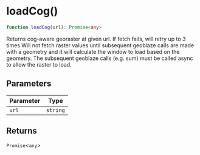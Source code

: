 # loadCog()

```ts
function loadCog(url): Promise<any>
```

Returns cog-aware georaster at given url.  If fetch fails, will retry up to 3 times
Will not fetch raster values until subsequent geoblaze calls are made with
a geometry and it will calculate the window to load based on the geometry.
The subsequent geoblaze calls (e.g. sum) must be called async to allow the
raster to load.

## Parameters

| Parameter | Type |
| ------ | ------ |
| `url` | `string` |

## Returns

`Promise`\<`any`\>

